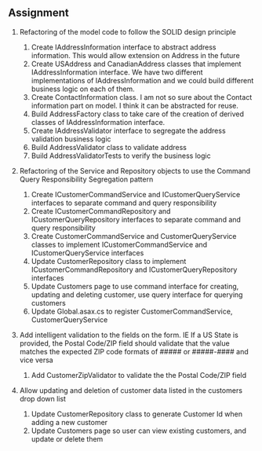 ## Assignment
1. Refactoring of the model code to follow the SOLID design principle

	1. Create IAddressInformation interface to abstract address information. This would allow extension on Address in the future
	2. Create USAddress and CanadianAddress classes that implement IAddressInformation interface. We have two different implementations of IAddressInformation and we could build different business logic on each of them.
	3. Create ContactInformation class. I am not so sure about the Contact information part on model. I think it can be abstracted for reuse.
	4. Build AddressFactory class to take care of the creation of derived classes of IAddressInformation interface.
	5. Create IAddressValidator interface to segregate the address validation business logic
	6. Build AddressValidator class to validate address
	7. Build AddressValidatorTests to verify the business logic

2. Refactoring of the Service and Repository objects to use the Command Query Responsibility Segregation pattern 

	1. Create ICustomerCommandService and ICustomerQueryService interfaces to separate command and query responsibility
	2. Create ICustomerCommandRepository and ICustomerQueryRepository interfaces to separate command and query responsibility
	3. Create CustomerCommandService and CustomerQueryService classes to implement ICustomerCommandService and ICustomerQueryService interfaces
	4. Update CustomerRepository class to implement ICustomerCommandRepository and ICustomerQueryRepository interfaces
	5. Update Customers page to use command interface for creating, updating and deleting customer, use query interface for querying customers
	6. Update Global.asax.cs to register CustomerCommandService, CustomerQueryService

3. Add intelligent validation to the fields on the form. IE If a US State is provided, the Postal Code/ZIP field should validate that the 
value matches the expected ZIP code formats of ##### or #####-#### and vice versa

	1. Add CustomerZipValidator to validate the the Postal Code/ZIP field

4. Allow updating and deletion of customer data listed in the customers drop down list

	1. Update CustomerRepository class to generate Customer Id when adding a new customer
	2. Update Customers page so user can view existing customers, and update or delete them